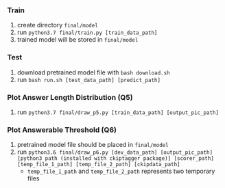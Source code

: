 
### Train

1. create directory `final/model`
2. run `python3.7 final/train.py [train_data_path]`
3. trained model will be stored in `final/model`

### Test

1. download pretrained model file with `bash download.sh`
2. run `bash run.sh [test_data_path] [predict_path]`

### Plot Answer Length Distribution (Q5)

1. run `python3.7 final/draw_p5.py [train_data_path] [output_pic_path]`

### Plot Answerable Threshold (Q6)

1. pretrained model file should be placed in `final/model`
2. run `python3.6 final/draw_p6.py [dev_data_path] [output_pic_path] [python3 path (installed with ckiptagger package)] [scorer_path] [temp_file_1_path] [temp_file_2_path] [ckipdata_path]`
    + `temp_file_1_path` and `temp_file_2_path` represents two temporary files
